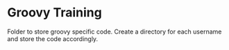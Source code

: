 # Groovy Training
Folder to store groovy specific code.
Create a directory for each username and store the code accordingly.
